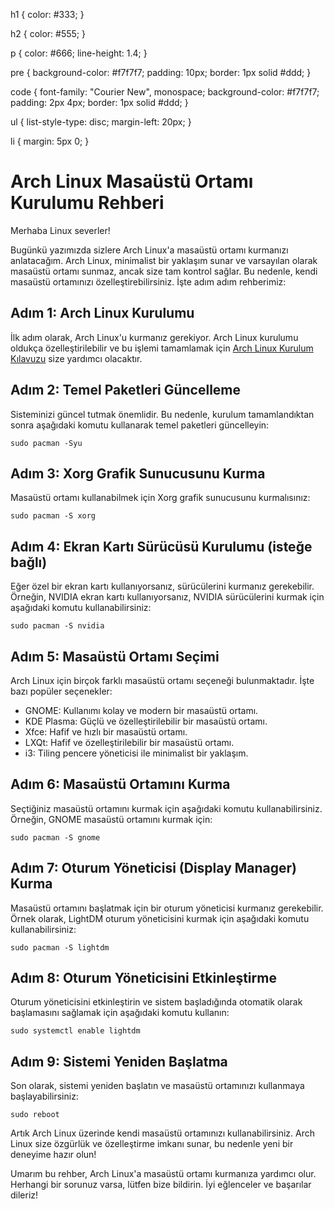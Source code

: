 <!DOCTYPE html>
<html>
<head>
    <meta charset="UTF-8">
 

h1 {
            color: #333;
        }

 h2 {
            color: #555;
        }

  p {
            color: #666;
            line-height: 1.4;
        }

 pre {
            background-color: #f7f7f7;
            padding: 10px;
            border: 1px solid #ddd;
        }

 code {
            font-family: "Courier New", monospace;
            background-color: #f7f7f7;
            padding: 2px 4px;
            border: 1px solid #ddd;
        }

 ul {
            list-style-type: disc;
            margin-left: 20px;
        }

li {
            margin: 5px 0;
        }
</style>
</head>
<body>
    <!DOCTYPE html>
<html>
<head>
    <meta charset="UTF-8">
</head>
<body>
    <h1>Arch Linux Masaüstü Ortamı Kurulumu Rehberi</h1>

<p>Merhaba Linux severler!</p>

 <p>Bugünkü yazımızda sizlere Arch Linux'a masaüstü ortamı kurmanızı anlatacağım. Arch Linux, minimalist bir yaklaşım sunar ve varsayılan olarak masaüstü ortamı sunmaz, ancak size tam kontrol sağlar. Bu nedenle, kendi masaüstü ortamınızı özelleştirebilirsiniz. İşte adım adım rehberimiz:</p>

 <h2>Adım 1: Arch Linux Kurulumu</h2>

<p>İlk adım olarak, Arch Linux'u kurmanız gerekiyor. Arch Linux kurulumu oldukça özelleştirilebilir ve bu işlemi tamamlamak için <a href="https://wiki.archlinux.org/title/Installation_guide" target="_blank">Arch Linux Kurulum Kılavuzu</a> size yardımcı olacaktır.</p>

 <h2>Adım 2: Temel Paketleri Güncelleme</h2>
    <p>Sisteminizi güncel tutmak önemlidir. Bu nedenle, kurulum tamamlandıktan sonra aşağıdaki komutu kullanarak temel paketleri güncelleyin:</p>

 <pre><code>sudo pacman -Syu</code></pre>

  <h2>Adım 3: Xorg Grafik Sunucusunu Kurma</h2>

 <p>Masaüstü ortamı kullanabilmek için Xorg grafik sunucusunu kurmalısınız:</p>

  <pre><code>sudo pacman -S xorg</code></pre>

 <h2>Adım 4: Ekran Kartı Sürücüsü Kurulumu (isteğe bağlı)</h2>

 <p>Eğer özel bir ekran kartı kullanıyorsanız, sürücülerini kurmanız gerekebilir. Örneğin, NVIDIA ekran kartı kullanıyorsanız, NVIDIA sürücülerini kurmak için aşağıdaki komutu kullanabilirsiniz:</p>

<pre><code>sudo pacman -S nvidia</code></pre>

<h2>Adım 5: Masaüstü Ortamı Seçimi</h2>

<p>Arch Linux için birçok farklı masaüstü ortamı seçeneği bulunmaktadır. İşte bazı popüler seçenekler:</p>

 <ul>
        <li>GNOME: Kullanımı kolay ve modern bir masaüstü ortamı.</li>
        <li>KDE Plasma: Güçlü ve özelleştirilebilir bir masaüstü ortamı.</li>
        <li>Xfce: Hafif ve hızlı bir masaüstü ortamı.</li>
        <li>LXQt: Hafif ve özelleştirilebilir bir masaüstü ortamı.</li>
        <li>i3: Tiling pencere yöneticisi ile minimalist bir yaklaşım.</li>
    </ul>

 <h2>Adım 6: Masaüstü Ortamını Kurma</h2>

  <p>Seçtiğiniz masaüstü ortamını kurmak için aşağıdaki komutu kullanabilirsiniz. Örneğin, GNOME masaüstü ortamını kurmak için:</p>

 <pre><code>sudo pacman -S gnome</code></pre>

<h2>Adım 7: Oturum Yöneticisi (Display Manager) Kurma</h2>

 <p>Masaüstü ortamını başlatmak için bir oturum yöneticisi kurmanız gerekebilir. Örnek olarak, LightDM oturum yöneticisini kurmak için aşağıdaki komutu kullanabilirsiniz:</p>

 <pre><code>sudo pacman -S lightdm</code></pre>

<h2>Adım 8: Oturum Yöneticisini Etkinleştirme</h2>

 <p>Oturum yöneticisini etkinleştirin ve sistem başladığında otomatik olarak başlamasını sağlamak için aşağıdaki komutu kullanın:</p>

<pre><code>sudo systemctl enable lightdm</code></pre>

<h2>Adım 9: Sistemi Yeniden Başlatma</h2>

<p>Son olarak, sistemi yeniden başlatın ve masaüstü ortamınızı kullanmaya başlayabilirsiniz:</p>

 <pre><code>sudo reboot</code></pre>

 <p>Artık Arch Linux üzerinde kendi masaüstü ortamınızı kullanabilirsiniz. Arch Linux size özgürlük ve özelleştirme imkanı sunar, bu nedenle yeni bir deneyime hazır olun!</p>

<p>Umarım bu rehber, Arch Linux'a masaüstü ortamı kurmanıza yardımcı olur. Herhangi bir sorunuz varsa, lütfen bize bildirin. İyi eğlenceler ve başarılar dileriz!</p>
</body>
</html>

</body>
</html>
